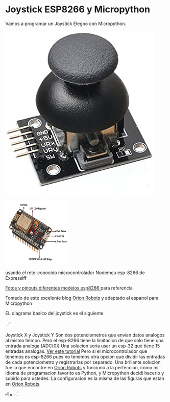 # Joystick ESP8266 y Micropython 
Vamos a programar un Joystick Elegoo con Micropython.

![](./Elegoo-joystick.jpg)

<img src='/NodeMCU-Microncontroller.ppm/' width=200 height=200 />

usando el rete-conocido microcontrolador Nodemcu esp-8266 de Expressiff

<a href=https://randomnerdtutorials.com/esp8266-pinout-reference-gpios/>Fotos y pinouts diferentes modelos esp8266 </a> para referencia

Tomado de este excelente blog <a href=https://orionrobots.co.uk/2017/05/28/joystick-attached-to-esp8266.html> Orion Robots</a> y adaptado al espanol para Micropython

EL diagrama basico del joystick es el siguiente.

<img src='/joystick-innards.png/' style='width:20px;height:20px;'/>

Joystick X y Joystick Y Son dos potenciometros que envian datos analogos al mismo tiempo.
Pero el esp-8266 tiene la limitacion de que solo tiene una entrada analoga (ADC(0))
Una solucion seria usar un esp-32 que tiene 15 entradas analogas.  <a href=https://randomnerdtutorials.com/esp32-adc-analog-read-arduino-ide/>Ver este tutorial</a>
Pero si el microcontrolador que tenemos es esp-8266 pues no tenemos otra opcion que dividir las entradas de cada potenciometro y registrarlas por separado.
Una brillante solucion fue la que encontre en <a href=https://orionrobots.co.uk/2017/05/28/joystick-attached-to-esp8266.html> Orion Robots</a> y funciono a la perfeccion, como mi idioma de programacion favorito es Python, y Micropython decidi hacerlo y subirlo para ustedes.
La configuracion es la misma de las figuras que estan en <a href=https://orionrobots.co.uk/2017/05/28/joystick-attached-to-esp8266.html> Orion Robots</a>.

<img src='/circuit-breadboard-fritzing.png/' style='width:20px;height:20px;'/>
<img src='/circuit-diagram-fritzing.png/' style='width:20px;height:20px;'/>

